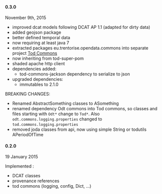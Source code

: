 
#### 0.3.0

November 9th, 2015

- improved dcat models following DCAT AP 1.1 (adapted for dirty data)
- added geojson package
- better defined temporal data
- now requiring at least java 7
- extracted packages eu.trentorise.opendata.commons into separate project [Tod Commons](https://github.com/opendatatrentino/tod-commons)
 - now inheriting from tod-super-pom	
- shaded apache http client
- dependencies added: 
	* tod-commons-jackson dependency to serialize to json
- upgraded dependencies:
	* immutables to 2.1.0	


BREAKING CHANGES:

- Renamed AbstractSomething classes to ASomething
- renamed dependency Odt commons into Tod commons, so classes and files starting with `Odt*` change to `Tod*`. Also `odt.commons.logging.properties` changed to `tod.commons.logging.properties` 
- removed joda classes from api, now using simple String or todutils APeriodOfTime

#### 0.2.0

19 January 2015

Implemented :
- DCAT classes
- provenance references
- tod commons (logging, config, Dict, ...)
